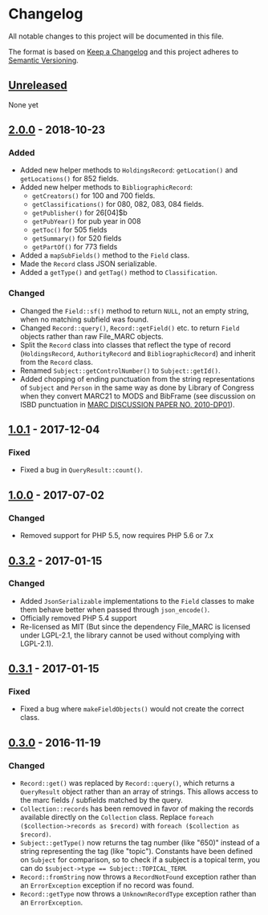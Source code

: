 # Changelog
All notable changes to this project will be documented in this file.

The format is based on [Keep a Changelog](http://keepachangelog.com/en/1.0.0/)
and this project adheres to [Semantic Versioning](http://semver.org/spec/v2.0.0.html).

## [Unreleased]

None yet

## [2.0.0] - 2018-10-23

### Added

- Added new helper methods to `HoldingsRecord`: `getLocation()` and `getLocations()` for 852 fields.
- Added new helper methods to `BibliographicRecord`:
  - `getCreators()` for 100 and 700 fields.
  - `getClassifications()` for 080, 082, 083, 084 fields.
  - `getPublisher()` for 26[04]$b
  - `getPubYear()` for pub year in 008
  - `getToc()` for 505 fields
  - `getSummary()` for 520 fields
  - `getPartOf()` for 773 fields
- Added a `mapSubFields()` method to the `Field` class.
- Made the `Record` class JSON serializable.
- Added a `getType()` and `getTag()` method to `Classification`.

### Changed

- Changed the `Field::sf()` method to return `NULL`, not an empty string,
  when no matching subfield was found.
- Changed `Record::query()`, `Record::getField()` etc. to return `Field`
  objects rather than raw File_MARC objects.
- Split the `Record` class into classes that reflect the type of
  record (`HoldingsRecord`, `AuthorityRecord` and `BibliographicRecord`)
  and inherit from the `Record` class.
- Renamed `Subject::getControlNumber()` to `Subject::getId()`.
- Added chopping of ending punctuation from the string representations of
  `Subject` and `Person` in the same way as done by Library of Congress
  when they convert MARC21 to MODS and BibFrame
  (see discussion on ISBD punctuation in [MARC DISCUSSION PAPER NO. 2010-DP01](https://www.loc.gov/marc/marbi/2010/2010-dp01.html)).

## [1.0.1] - 2017-12-04
### Fixed

- Fixed a bug in `QueryResult::count()`.

## [1.0.0] - 2017-07-02
### Changed

- Removed support for PHP 5.5, now requires PHP 5.6 or 7.x

## [0.3.2] - 2017-01-15

### Changed

- Added `JsonSerializable` implementations to the `Field` classes to make them behave better when passed through `json_encode()`.
- Officially removed PHP 5.4 support
- Re-licensed as MIT (But since the dependency File_MARC is licensed under LGPL-2.1, the library cannot be used without complying with LGPL-2.1).

## [0.3.1] - 2017-01-15
### Fixed

- Fixed a bug where `makeFieldObjects()` would not create the correct class.

## [0.3.0] - 2016-11-19

### Changed
- `Record::get()` was replaced by `Record::query()`, which returns a `QueryResult` object rather than an array of strings.
  This allows access to the marc fields / subfields matched by the query.
- `Collection::records` has been removed in favor of making the records available directly on the `Collection` class.
  Replace `foreach ($collection->records as $record)` with `foreach ($collection as $record)`.
- `Subject::getType()` now returns the tag number (like "650)" instead of a string representing the tag (like "topic").
  Constants have been defined on `Subject` for comparison, so to check if a subject is a topical term,
  you can do `$subject->type == Subject::TOPICAL_TERM`.
- `Record::fromString` now throws a `RecordNotFound` exception rather than an `ErrorException` exception if no record was found.
- `Record::getType` now throws a `UnknownRecordType` exception rather than an `ErrorException`.

[Unreleased]: https://github.com/scriptotek/php-marc/compare/v2.0.0...HEAD
[2.0.0]: https://github.com/scriptotek/php-marc/compare/v1.0.1...v2.0.0
[1.0.1]: https://github.com/scriptotek/php-marc/compare/v1.0.0...v1.0.1
[1.0.0]: https://github.com/scriptotek/php-marc/compare/v0.3.2...v1.0.0
[0.3.2]: https://github.com/scriptotek/php-marc/compare/v0.3.1...v0.3.2
[0.3.1]: https://github.com/scriptotek/php-marc/compare/v0.3.0...v0.3.1
[0.3.0]: https://github.com/scriptotek/php-marc/compare/v0.2.1...v0.3.0
